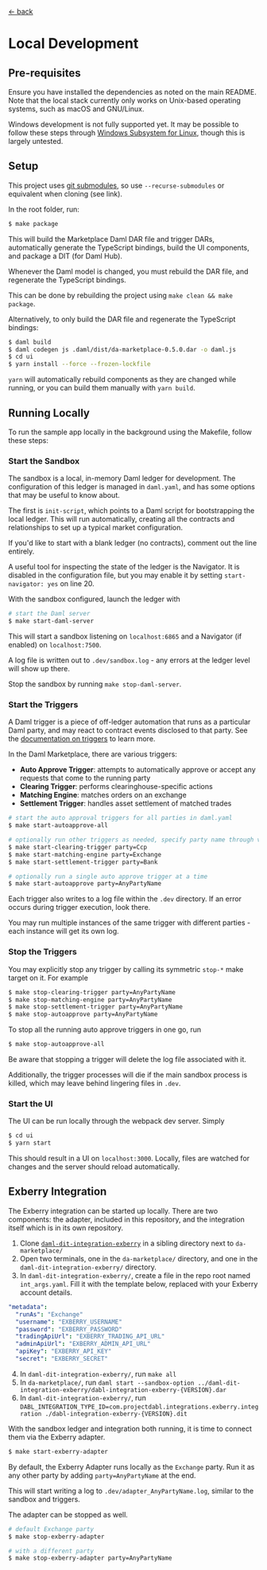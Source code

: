 [← back](../README.md)

# Local Development

## Pre-requisites

Ensure you have installed the dependencies as noted on the main README. Note that the local stack
currently only works on Unix-based operating systems, such as macOS and GNU/Linux.

Windows development is not fully supported yet. It may be possible to follow these steps through
[Windows Subsystem for Linux](https://docs.microsoft.com/en-us/windows/wsl/), though this is largely untested.

## Setup

This project uses [git submodules](https://git-scm.com/book/en/v2/Git-Tools-Submodules),
so use `--recurse-submodules` or equivalent when cloning (see link).

In the root folder, run:

```sh
$ make package
```

This will build the Marketplace Daml DAR file and trigger DARs, automatically generate the
TypeScript bindings, build the UI components, and package a DIT (for Daml Hub).

Whenever the Daml model is changed, you must rebuild the DAR file, and regenerate the TypeScript bindings.

This can be done by rebuilding the project using `make clean && make package`.

Alternatively, to only build the DAR file and regenerate the TypeScript bindings:

```sh
$ daml build
$ daml codegen js .daml/dist/da-marketplace-0.5.0.dar -o daml.js
$ cd ui
$ yarn install --force --frozen-lockfile
```

`yarn` will automatically rebuild components as they are changed while running, or you can build them manually with `yarn build`.

## Running Locally

To run the sample app locally in the background using the Makefile, follow these steps:

### Start the Sandbox

The sandbox is a local, in-memory Daml ledger for development. The configuration of this
ledger is managed in `daml.yaml`, and has some options that may be useful to know about.

The first is `init-script`, which points to a Daml script for bootstrapping the local ledger.
This will run automatically, creating all the contracts and relationships to set up a typical
market configuration.

If you'd like to start with a blank ledger (no contracts), comment out the line entirely.

A useful tool for inspecting the state of the ledger is the Navigator. It is disabled in the
configuration file, but you may enable it by setting `start-navigator: yes` on line 20.

With the sandbox configured, launch the ledger with

```sh
# start the Daml server
$ make start-daml-server
```

This will start a sandbox listening on `localhost:6865` and a Navigator (if enabled) on `localhost:7500`.

A log file is written out to `.dev/sandbox.log` - any errors at the ledger level will show up there.

Stop the sandbox by running `make stop-daml-server`.

### Start the Triggers

A Daml trigger is a piece of off-ledger automation that runs
as a particular Daml party, and may react to contract events disclosed to that party. See the
[documentation on triggers](https://docs.daml.com/triggers/index.html) to learn more.

In the Daml Marketplace, there are various triggers:

- **Auto Approve Trigger**: attempts to automatically approve or accept any requests that come to the running party
- **Clearing Trigger**: performs clearinghouse-specific actions
- **Matching Engine**: matches orders on an exchange
- **Settlement Trigger**: handles asset settlement of matched trades

```sh
# start the auto approval triggers for all parties in daml.yaml
$ make start-autoapprove-all

# optionally run other triggers as needed, specify party name through variable
$ make start-clearing-trigger party=Ccp
$ make start-matching-engine party=Exchange
$ make start-settlement-trigger party=Bank

# optionally run a single auto approve trigger at a time
$ make start-autoapprove party=AnyPartyName
```

Each trigger also writes to a log file within the `.dev` directory. If an error occurs during trigger
execution, look there.

You may run multiple instances of the same trigger with different parties - each instance will get its own log.

### Stop the Triggers

You may explicitly stop any trigger by calling its symmetric `stop-*` make target on it. For example

```sh
$ make stop-clearing-trigger party=AnyPartyName
$ make stop-matching-engine party=AnyPartyName
$ make stop-settlement-trigger party=AnyPartyName
$ make stop-autoapprove party=AnyPartyName
```

To stop all the running auto approve triggers in one go, run

```sh
$ make stop-autoapprove-all
```

Be aware that stopping a trigger will delete the log file associated with it.

Additionally, the trigger processes will die if the main sandbox process is killed,
which may leave behind lingering files in `.dev`.

### Start the UI

The UI can be run locally through the webpack dev server. Simply

```sh
$ cd ui
$ yarn start
```

This should result in a UI on `localhost:3000`. Locally, files are watched for changes and the server
should reload automatically.

## Exberry Integration

The Exberry integration can be started up locally. There are two components: the adapter, included
in this repository, and the integration itself which is in its own repository.

1. Clone [`daml-dit-integration-exberry`](https://github.com/digital-asset/daml-dit-integration-exberry) in a sibling directory next to `da-marketplace/`
2. Open two terminals, one in the `da-marketplace/` directory, and one in the `daml-dit-integration-exberry/` directory.
3. In `daml-dit-integration-exberry/`, create a file in the repo root named `int_args.yaml`. Fill it with the template below, replaced with your Exberry account details.

```yaml
"metadata":
  "runAs": "Exchange"
  "username": "EXBERRY_USERNAME"
  "password": "EXBERRY_PASSWORD"
  "tradingApiUrl": "EXBERRY_TRADING_API_URL"
  "adminApiUrl": "EXBERRY_ADMIN_API_URL"
  "apiKey": "EXBERRY_API_KEY"
  "secret": "EXBERRY_SECRET"
```

4. In `daml-dit-integration-exberry/`, run `make all`
5. In `da-marketplace/`, run `daml start --sandbox-option ../daml-dit-integration-exberry/dabl-integration-exberry-{VERSION}.dar`
6. In `daml-dit-integration-exberry/`, run `DABL_INTEGRATION_TYPE_ID=com.projectdabl.integrations.exberry.integration ./dabl-integration-exberry-{VERSION}.dit`

With the sandbox ledger and integration both running, it is time to connect them via the Exberry adapter.

```sh
$ make start-exberry-adapter
```

By default, the Exberry Adapter runs locally as the `Exchange` party. Run it as any other party by adding `party=AnyPartyName` at the end.

This will start writing a log to `.dev/adapter_AnyPartyName.log`, similar to the sandbox and triggers.

The adapter can be stopped as well.

```sh
# default Exchange party
$ make stop-exberry-adapter

# with a different party
$ make stop-exberry-adapter party=AnyPartyName
```

